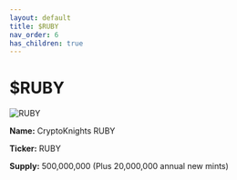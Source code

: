 ```yaml
---
layout: default
title: $RUBY
nav_order: 6
has_children: true
---
```


# $RUBY

![RUBY](<../.gitbook/assets/RUBY anime.gif>)

**Name:** CryptoKnights RUBY

**Ticker:** RUBY&#x20;

**Supply:** 500,000,000 (Plus 20,000,000 annual new mints)&#x20;
